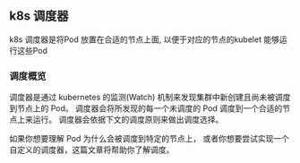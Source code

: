 ## k8s 调度器

k8s 调度器是将Pod 放置在合适的节点上面, 以便于对应的节点的kubelet 能够运行这些Pod

### 调度概览

调度器是通过 kubernetes 的监测(Watch) 机制来发现集群中新创建且尚未被调度到节点上的 Pod。 调度器会将所发现的每一个未调度的 Pod 调度到一个合适的节点上来运行。 调度器会依据下文的调度原则来做出调度选择。

如果你想要理解 Pod 为什么会被调度到特定的节点上， 或者你想要尝试实现一个自定义的调度器，这篇文章将帮助你了解调度。 
